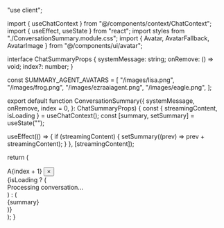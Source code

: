 "use client";

import { useChatContext } from "@/components/context/ChatContext";
import { useEffect, useState } from "react";
import styles from "./ConversationSummary.module.css";
import { Avatar, AvatarFallback, AvatarImage } from "@/components/ui/avatar";

interface ChatSummaryProps {
systemMessage: string;
onRemove: () => void;
index?: number;
}

const SUMMARY_AGENT_AVATARS = [
"/images/lisa.png",
"/images/frog.png",
"/images/ezraaiagent.png",
"/images/eagle.png",
];

export default function ConversationSummary({
systemMessage,
onRemove,
index = 0,
}: ChatSummaryProps) {
const { streamingContent, isLoading } = useChatContext();
const [summary, setSummary] = useState<string>("");

useEffect(() => {
if (streamingContent) {
setSummary((prev) => prev + streamingContent);
}
}, [streamingContent]);

return (
<div className={styles.container}>
<div className={styles.header}>
<Avatar className="w-6 h-6">
<AvatarImage
src={SUMMARY_AGENT_AVATARS[index % 4]}
alt={`AI Agent ${index + 1}`}
/>
<AvatarFallback>A{index + 1}</AvatarFallback>
</Avatar>
<button onClick={onRemove} className={styles.removeButton}>
&times;
</button>
</div>
<div className={styles.content}>
{isLoading ? (
<div className="text-gray-500 italic">Processing conversation...</div>
) : (
<div className="text-blue-900 whitespace-pre-wrap">{summary}</div>
)}
</div>
</div>
);
}
